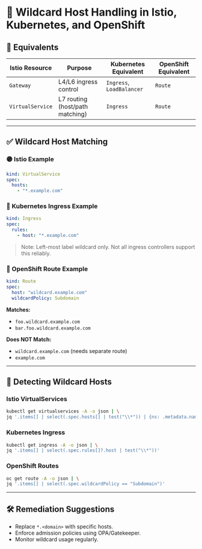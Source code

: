 
# 🧩 Wildcard Host Handling in Istio, Kubernetes, and OpenShift

## 🔄 Equivalents

| Istio Resource     | Purpose                              | Kubernetes Equivalent     | OpenShift Equivalent     |
|--------------------|--------------------------------------|---------------------------|---------------------------|
| `Gateway`          | L4/L6 ingress control                | `Ingress`, `LoadBalancer` | `Route`                   |
| `VirtualService`   | L7 routing (host/path matching)      | `Ingress`                 | `Route`                   |

---

## ✅ Wildcard Host Matching

### 🟣 Istio Example
```yaml
kind: VirtualService
spec:
  hosts:
    - "*.example.com"
```

### 🔵 Kubernetes Ingress Example
```yaml
kind: Ingress
spec:
  rules:
    - host: "*.example.com"
```

> Note: Left-most label wildcard only. Not all ingress controllers support this reliably.

### 🔴 OpenShift Route Example
```yaml
kind: Route
spec:
  host: "wildcard.example.com"
  wildcardPolicy: Subdomain
```

**Matches:**
- `foo.wildcard.example.com`
- `bar.foo.wildcard.example.com`

**Does NOT Match:**
- `wildcard.example.com` (needs separate route)
- `example.com`

---

## 🔎 Detecting Wildcard Hosts

### Istio VirtualServices
```bash
kubectl get virtualservices -A -o json | \
jq '.items[] | select(.spec.hosts[] | test("\\*")) | {ns: .metadata.namespace, name: .metadata.name, hosts: .spec.hosts}'
```

### Kubernetes Ingress
```bash
kubectl get ingress -A -o json | \
jq '.items[] | select(.spec.rules[]?.host | test("\\*"))'
```

### OpenShift Routes
```bash
oc get route -A -o json | \
jq '.items[] | select(.spec.wildcardPolicy == "Subdomain")'
```

---

## 🛠️ Remediation Suggestions

- Replace `*.<domain>` with specific hosts.
- Enforce admission policies using OPA/Gatekeeper.
- Monitor wildcard usage regularly.

